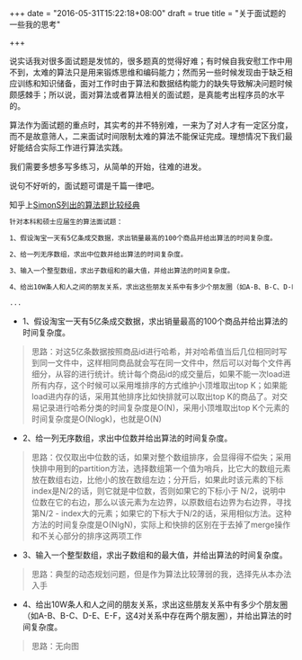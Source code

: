 +++
date = "2016-05-31T15:22:18+08:00"
draft = true
title = "关于面试题的一些我的思考"

+++


说实话我对很多面试题是发怵的，很多题真的觉得好难；有时候自我安慰工作中用不到，太难的算法只是用来锻炼思维和编码能力；然而另一些时候发现由于缺乏相应训练和知识储备，面对工作时由于算法和数据结构能力的缺失导致解决问题时候颇感棘手；所以说，面对算法或者算法相关的面试题，是真能考出程序员的水平的。


算法作为面试题的重点时，其实考的并不特别难，一来为了对人才有一定区分度，而不是故意筛人，二来面试时间限制太难的算法不能保证完成。理想情况下我们最好能结合实际工作进行算法实践。

我们需要多想多写多练习，从简单的开始，往难的进发。

说句不好听的，面试题可谓是千篇一律吧。


知乎上[SimonS列出的算法题比较经典](https://www.zhihu.com/question/24964987)

```bash
针对本科和硕士应届生的算法面试题：

1、假设淘宝一天有5亿条成交数据，求出销量最高的100个商品并给出算法的时间复杂度。

2、给一列无序数组，求出中位数并给出算法的时间复杂度。

3、输入一个整型数组，求出子数组和的最大值，并给出算法的时间复杂度。

4、给出10W条人和人之间的朋友关系，求出这些朋友关系中有多少个朋友圈（如A-B、B-C、D-E、E-F，这4对关系中存在两个朋友圈），并给出算法的时间复杂度。

...
```

* 1、假设淘宝一天有5亿条成交数据，求出销量最高的100个商品并给出算法的时间复杂度。

> 思路：对这5亿条数据按照商品id进行哈希，并对哈希值当后几位相同时写到同一文件中，这样相同商品就会写在同一文件中，然后可以对每个文件再细分，从容的进行统计。统计每个商品id的成交量后，如果不能一次load进所有内存，这个时候可以采用堆排序的方式维护小顶堆取出top K；如果能load进内存的话，采用其他排序比如快排就可以取出top K的商品了。对交易记录进行哈希分类的时间复杂度是O(N)，采用小顶堆取出top K个元素的时间复杂度是O(Nlogk)，也就是O(N)

<!-- 5亿条成交记录的话，粗略算来也是50G条左右的记录，无论如何也不能整体的放在内存中；每条记录我们认为关键点就是商品的pid，是一个以字符串形式的长整数，如果字符串不长，商品可以通过长整数比如long long类型就可以表示，如果字符串过长，我们可以考虑采用容量较大的哈希算法计算字符串哈希值；总之我们能用一个特别的值来表示这条记录即可。-->

* 2、给一列无序数组，求出中位数并给出算法的时间复杂度。

> 思路：仅仅取出中位数的话，如果对整个数组排序，会显得得不偿失；采用快排中用到的partition方法，选择数组第一个值为哨兵，比它大的数组元素放在数组右边，比他小的放在数组左边；分开后，如果此时该元素的下标index是N/2的话，则它就是中位数，否则如果它的下标小于 N/2，说明中位数在它的右边，那么以该元素为左边界，以原数组右边界为右边界，寻找第N/2 - index大的元素；如果它的下标大于N/2的话，采用相似方法。这种方法的时间复杂度是O(NlgN)，实际上和快排的区别在于去掉了merge操作和不关心部分的排序这两项工作

* 3、输入一个整型数组，求出子数组和的最大值，并给出算法的时间复杂度。

> 思路：典型的动态规划问题，但是作为算法比较薄弱的我，选择先从本办法入手

* 4、给出10W条人和人之间的朋友关系，求出这些朋友关系中有多少个朋友圈（如A-B、B-C、D-E、E-F，这4对关系中存在两个朋友圈），并给出算法的时间复杂度。

> 思路：无向图
